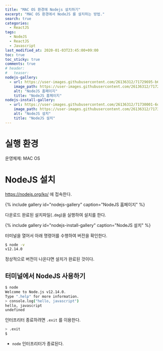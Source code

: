 ```yaml
---
title: "MAC OS 환경에 Nodejs 설치하기"
excerpt: "MAC OS 환경에서 NodeJS 를 설치하는 방법."
search: true
categories:
  - ReactJS
tags:
  - NodeJS
  - ReactJS
  - Javascript
last_modified_at: 2020-01-03T23:45:00+09:00
toc: true
toc_sticky: true
comments: true
# header:
#   teaser:
nodejs-gallery:
  - url: https://user-images.githubusercontent.com/26136312/71729695-b629af00-2e83-11ea-94ed-b5158d88c1c0.png
    image_path: https://user-images.githubusercontent.com/26136312/71729695-b629af00-2e83-11ea-94ed-b5158d88c1c0.png
    alt: "NodeJS 홈페이지"
    title: "NodeJS 홈페이지"
nodejs-install-gallery:
  - url: https://user-images.githubusercontent.com/26136312/71730001-6dbec100-2e84-11ea-9eae-8976f5d39128.png
    image_path: https://user-images.githubusercontent.com/26136312/71730001-6dbec100-2e84-11ea-9eae-8976f5d39128.png
    alt: "NodeJS 설치"
    title: "NodeJS 설치"
---
```


# 실행 환경

운영체제: MAC OS

# NodeJS 설치

<a href="https://nodejs.org/ko/" target="_blank">https://nodejs.org/ko/</a> 에 접속한다.

{% include gallery id="nodejs-gallery" caption="NodeJS 홈페이지" %}

다운로드 완료된 설치파일(`.dmg`)을 실행하여 설치를 한다.

{% include gallery id="nodejs-install-gallery" caption="NodeJS 설치" %}

터미널을 열어서 아래 명령어를 수행하여 버전을 확인한다.

```bash
$ node -v
v12.14.0
```

정상적으로 버전이 나온다면 설치가 완료된 것이다.

## 터미널에서 NodeJS 사용하기

```bash
$ node
Welcome to Node.js v12.14.0.
Type ".help" for more information.
> console.log("hello, javascript")
hello, javascript
undefined
```

인터프리터 종료하려면 `.exit` 를 이용한다.

```bash
> .exit
$
```

- `node` 인터프리터가 종료된다.
